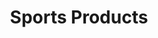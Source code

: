 ---
ee_id_thing: '144'
site: '1'
type: '2'
inv_num: 2010-076
add_credit:
url: 2010-076-sports-products
title: Sports Products
year: '2010'
display_year: '2010'
medium: Painted bronze, rubber, and Oakley M-Frame lenses
dims: 2 x 5 x 5 inches
pitch:
ps:
live_url:
youtube:
https://github.com/coryarcangel/alu:
imgs: sports-products-2010-076-full-database-ropac_1.jpg
subheading:
download:
commission:
related:
layout: things-i-made
---